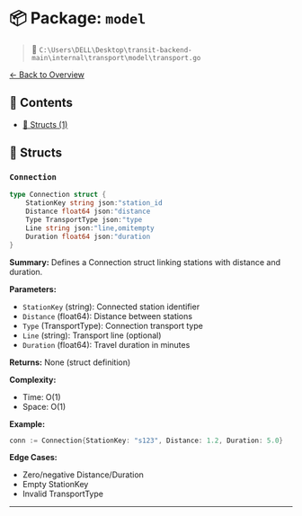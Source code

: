 # 📦 Package: `model`

> 📍 `C:\Users\DELL\Desktop\transit-backend-main\internal\transport\model\transport.go`

[← Back to Overview](../README.md)

## 📑 Contents

- [🧱 Structs (1)](#-structs)

## 🧱 Structs

### `Connection`

```go
type Connection struct {
	StationKey string json:"station_id
	Distance float64 json:"distance
	Type TransportType json:"type
	Line string json:"line,omitempty
	Duration float64 json:"duration
}
```

**Summary:** Defines a Connection struct linking stations with distance and duration.

**Parameters:**
- `StationKey` (string): Connected station identifier
- `Distance` (float64): Distance between stations
- `Type` (TransportType): Connection transport type
- `Line` (string): Transport line (optional)
- `Duration` (float64): Travel duration in minutes

**Returns:** None (struct definition)

**Complexity:**
- Time: O(1)
- Space: O(1)

**Example:**
```go
conn := Connection{StationKey: "s123", Distance: 1.2, Duration: 5.0}
```

**Edge Cases:**
- Zero/negative Distance/Duration
- Empty StationKey
- Invalid TransportType


---

